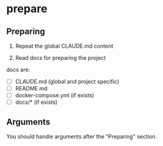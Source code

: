 # prepare

## Preparing
1. Repeat the global CLAUDE.md content

2. Read docs for preparing the project

docs are:
- [ ] CLAUDE.md (global and project specific)
- [ ] README.md
- [ ] docker-compose.yml (if exists)
- [ ] docs/* (if exists)

## Arguments
You should handle arguments after the "Preparing" section.

